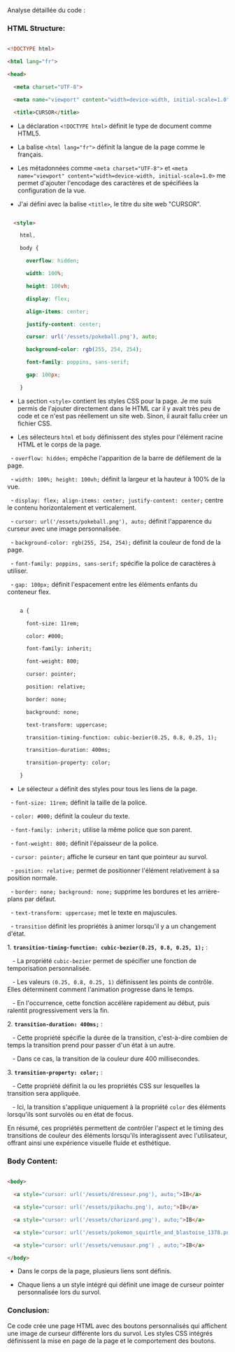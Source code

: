 Analyse détaillée du code :

### HTML Structure:

```html

<!DOCTYPE html>

<html lang="fr">

<head>

  <meta charset="UTF-8">

  <meta name="viewport" content="width=device-width, initial-scale=1.0">

  <title>CURSOR</title>

```

- La déclaration `<!DOCTYPE html>` définit le type de document comme HTML5.

- La balise `<html lang="fr">` définit la langue de la page comme le français.

- Les métadonnées comme `<meta charset="UTF-8">` et `<meta name="viewport" content="width=device-width, initial-scale=1.0>` me permet d'ajouter l'encodage des caractères et de spécifiées la configuration de la vue.

- J'ai défini avec la balise `<title>`, le titre du site web "CURSOR".

```html

  <style>

    html,

    body {

      overflow: hidden;

      width: 100%;

      height: 100vh;

      display: flex;

      align-items: center;

      justify-content: center;

      cursor: url('/essets/pokeball.png'), auto;

      background-color: rgb(255, 254, 254);

      font-family: poppins, sans-serif;

      gap: 100px;

    }

```

- La section `<style>` contient les styles CSS pour la page. Je me suis permis de l'ajouter directement dans le HTML car il y avait très peu de code et ce n'est pas réellement un site web. Sinon, il aurait fallu créer un fichier CSS.

- Les sélecteurs `html` et `body` définissent des styles pour l'élément racine HTML et le corps de la page.

  - `overflow: hidden;` empêche l'apparition de la barre de défilement de la page.

  - `width: 100%; height: 100vh;` définit la largeur et la hauteur à 100% de la vue.

  - `display: flex; align-items: center; justify-content: center;` centre le contenu horizontalement et verticalement.

  - `cursor: url('/essets/pokeball.png'), auto;` définit l'apparence du curseur avec une image personnalisée.

  - `background-color: rgb(255, 254, 254);` définit la couleur de fond de la page.

  - `font-family: poppins, sans-serif;` spécifie la police de caractères à utiliser.

  - `gap: 100px;` définit l'espacement entre les éléments enfants du conteneur flex.

```html

    a {

      font-size: 11rem;

      color: #000;

      font-family: inherit;

      font-weight: 800;

      cursor: pointer;

      position: relative;

      border: none;

      background: none;

      text-transform: uppercase;

      transition-timing-function: cubic-bezier(0.25, 0.8, 0.25, 1);

      transition-duration: 400ms;

      transition-property: color;

    }

```

- Le sélecteur `a` définit des styles pour tous les liens de la page.

  - `font-size: 11rem;` définit la taille de la police.

  - `color: #000;` définit la couleur du texte.

  - `font-family: inherit;` utilise la même police que son parent.

  - `font-weight: 800;` définit l'épaisseur de la police.

  - `cursor: pointer;` affiche le curseur en tant que pointeur au survol.

  - `position: relative;` permet de positionner l'élément relativement à sa position normale.

  - `border: none; background: none;` supprime les bordures et les arrière-plans par défaut.

  - `text-transform: uppercase;` met le texte en majuscules.

  - `transition` définit les propriétés à animer lorsqu'il y a un changement d'état.
  
  1\. **`transition-timing-function: cubic-bezier(0.25, 0.8, 0.25, 1);`** :

   - La propriété  `cubic-bezier` permet de spécifier une fonction de temporisation personnalisée.

   - Les valeurs `(0.25, 0.8, 0.25, 1)` définissent les points de contrôle. Elles déterminent comment l'animation progresse dans le temps.

   - En l'occurrence, cette fonction accélère rapidement au début, puis ralentit progressivement vers la fin.

2\. **`transition-duration: 400ms;`** :

   - Cette propriété spécifie la durée de la transition, c'est-à-dire combien de temps la transition prend pour passer d'un état à un autre.

   - Dans ce cas, la transition de la couleur dure 400 millisecondes.

3\. **`transition-property: color;`** :

   - Cette propriété définit la ou les propriétés CSS sur lesquelles la transition sera appliquée.

   - Ici, la transition s'applique uniquement à la propriété `color` des éléments lorsqu'ils sont survolés ou en état de focus.

En résumé, ces propriétés permettent de contrôler l'aspect et le timing des transitions de couleur des éléments lorsqu'ils interagissent avec l'utilisateur, offrant ainsi une expérience visuelle fluide et esthétique.

### Body Content:

```html

<body>

  <a style="cursor: url('/essets/dresseur.png'), auto;">IB</a>

  <a style="cursor: url('/essets/pikachu.png'), auto;">IB</a>

  <a style="cursor: url('/essets/charizard.png'), auto;">IB</a>

  <a style="cursor: url('/essets/pokemon_squirtle_and_blastoise_1378.png'), auto;">IB</a>

  <a style="cursor: url('/essets/venusaur.png') , auto;">IB</a>

</body>

```

- Dans le corps de la page, plusieurs liens sont définis.

- Chaque liens a un style intégré qui définit une image de curseur pointer personnalisée lors du survol.

### Conclusion:

Ce code crée une page HTML avec des boutons personnalisés qui affichent une image de curseur différente lors du survol. Les styles CSS intégrés définissent la mise en page de la page et le comportement des boutons.